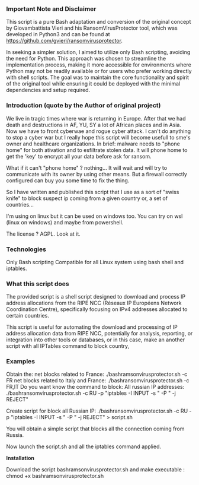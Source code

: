 ### Important Note and Disclaimer

This script is a pure Bash adaptation and conversion of the original concept by Giovambattista Vieri and his RansomVirusProtector tool, which was developed in Python3 and can be found at https://github.com/gvieri/ransomvirusprotector.

In seeking a simpler solution, I aimed to utilize only Bash scripting, avoiding the need for Python. This approach was chosen to streamline the implementation process, making it more accessible for environments where Python may not be readily available or for users who prefer working directly with shell scripts. The goal was to maintain the core functionality and spirit of the original tool while ensuring it could be deployed with the minimal dependencies and setup required.

### Introduction (quote by the Author of original project)
We live in tragic times where war is returning in Europe. After that we had death and destructions in AF, YU, SY a lot of African places and in Asia. Now we have to front cyberwae and rogue cyber attack. I can't do anything to stop a cyber war but I really hope this script will become usefull to sme's owner and healthcare organizations. In brief: malware needs to "phone home" for both ativation and to esfiltrate stolen data. It will phone home to get the 'key' to encrypt all your data before ask for ransom.

What if it can't "phone home" ? nothing... It will wait and will try to communicate with its owner by using other means. But a firewall correctly configured can buy you some time to fix the thing.

So I have written and published this script that I use as a sort of "swiss knife" to block suspect ip coming from a given country or, a set of countries...

I'm using on linux but it can be used on windows too. You can try on wsl (linux on windows) and maybe from powershell.

The license ? AGPL. Look at it.

### Technologies
Only Bash scripting
Compatible for all Linux system using bash shell and iptables.

### What this script does
The provided script is a shell script designed to download and process IP address allocations from the RIPE NCC (Réseaux IP Européens Network Coordination Centre), specifically focusing on IPv4 addresses allocated to certain countries. 

This script is useful for automating the download and processing of IP address allocation data from RIPE NCC, potentially for analysis, reporting, or integration into other tools or databases, or in this case, make an another script with all IPTables command to block country,

### Examples
Obtain the:
net blocks related to France: ./bashramsonvirusprotector.sh -c FR
net blocks related to Italy and France: ./bashransomvirusprotector.sh -c FR,IT
Do you want know the command to block:
All russian IP addresses: ./bashransomvirusprotector.sh -c RU -p "iptables -I INPUT -s " -P " -j REJECT"

Create script for block all Russian IP: ./bashransomvirusprotector.sh -c RU -p "iptables -I INPUT -s " -P " -j REJECT" > script.sh

You will obtain a simple script that blocks all the connection coming from Russia.

Now launch the script.sh and all the iptables command applied.

**Installation**

Download the script bashramsonvirusprotector.sh and make executable : chmod +x bashramsonvirusprotector.sh
